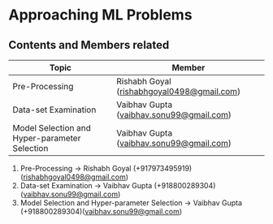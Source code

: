 # Approaching ML Problems


## Contents and Members related
| Topic | Member |
| ----- | ------ |
| Pre-Processing | Rishabh Goyal (rishabhgoyal0498@gmail.com) |
| Data-set Examination | Vaibhav Gupta (vaibhav.sonu99@gmail.com) |
| Model Selection and Hyper-parameter Selection | Vaibhav Gupta (vaibhav.sonu99@gmail.com) |

1. Pre-Processing -> Rishabh Goyal (+917973495919)(rishabhgoyal0498@gmail.com)
1. Data-set Examination -> Vaibhav Gupta (+918800289304)(vaibhav.sonu99@gmail.com)
1. Model Selection and Hyper-parameter Selection -> Vaibhav Gupta (+918800289304)(vaibhav.sonu99@gmail.com)

